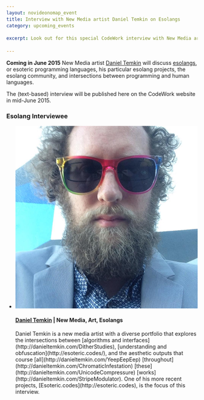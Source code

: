 ```yaml
---
layout: novideonomap_event
title: Interview with New Media artist Daniel Temkin on Esolangs
category: upcoming_events

excerpt: Look out for this special CodeWork interview with New Media artist <a href="http://danieltemkin.com/" target="_blank">Daniel Temkin<a/>. We will discuss esolangs, or esoteric programming languages, his particular esolang projects, the esolang community, and intersections between programming and human languages.

---
```


**Coming in June 2015** New Media artist [Daniel Temkin](http://danieltemkin.com/) will discuss [esolangs](http://esoteric.codes), or esoteric programming languages, his particular esolang projects, the esolang community, and intersections between programming and human languages.

The (text-based) interview will be published here on the CodeWork website in mid-June 2015.

<!-- INTERVIEWEE -->
<section id="speakers" class="speakers">
  <h3 class="section-header">Esolang Interviewee</h3>
  <ul class="speakers-list">
    <li class="speakers-item">
      <span class="speaker-photo">
        <img class="photo" src="/images/temkin.jpg" alt="Profile image of Temkin" />
      </span>
      <h4 class="speakers-name">
        <a href="http://esoteric.codes" target="_blank">Daniel Temkin</a> | New Media, Art, Esolangs
      </h4>
      <p class="speakers-bio">
        Daniel Temkin is a new media artist with a diverse portfolio that explores the intersections between [algorithms and interfaces](http://danieltemkin.com/DitherStudies), [understanding and obfuscation](http://esoteric.codes/), and the aesthetic outputs that course [all](http://danieltemkin.com/YeepEepEep) [throughout](http://danieltemkin.com/ChromaticInfestation) [these](http://danieltemkin.com/UnicodeCompressure) [works](http://danieltemkin.com/StripeModulator). One of his more recent projects, [Esoteric.codes](http://esoteric.codes), is the focus of this interview.
      </p>
    </li>
  </ul>
</section>
<!-- / INTERVIEWEE -->
